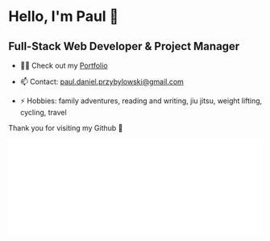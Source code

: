 # Hello, I'm Paul 👋

## Full-Stack Web Developer & Project Manager

- 👨‍💻 Check out my [Portfolio](https://paulprzybylowski.github.io/)

- 📫 Contact:  paul.daniel.przybylowski@gmail.com

- ⚡ Hobbies: family adventures, reading and writing, jiu jitsu, weight lifting, cycling, travel 

Thank you for visiting my Github 🙏

<img src="animation.svg" alt="" />

